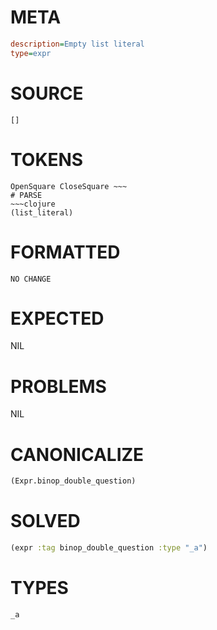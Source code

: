 # META
~~~ini
description=Empty list literal
type=expr
~~~
# SOURCE
~~~roc
[]
~~~
# TOKENS
~~~text
OpenSquare CloseSquare ~~~
# PARSE
~~~clojure
(list_literal)
~~~
# FORMATTED
~~~roc
NO CHANGE
~~~
# EXPECTED
NIL
# PROBLEMS
NIL
# CANONICALIZE
~~~clojure
(Expr.binop_double_question)
~~~
# SOLVED
~~~clojure
(expr :tag binop_double_question :type "_a")
~~~
# TYPES
~~~roc
_a
~~~
